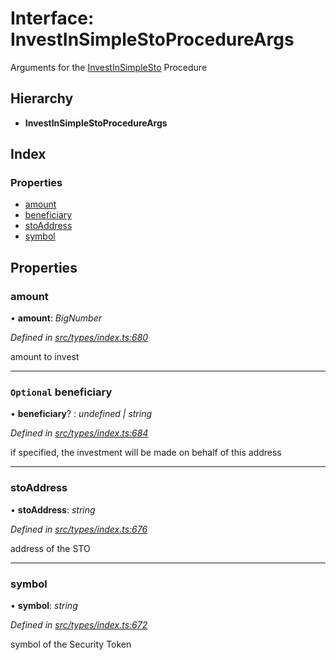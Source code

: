 # Interface: InvestInSimpleStoProcedureArgs

Arguments for the [InvestInSimpleSto](../enums/_types_index_.proceduretype.md#investinsimplesto) Procedure

## Hierarchy

* **InvestInSimpleStoProcedureArgs**

## Index

### Properties

* [amount](_types_index_.investinsimplestoprocedureargs.md#amount)
* [beneficiary](_types_index_.investinsimplestoprocedureargs.md#optional-beneficiary)
* [stoAddress](_types_index_.investinsimplestoprocedureargs.md#stoaddress)
* [symbol](_types_index_.investinsimplestoprocedureargs.md#symbol)

## Properties

###  amount

• **amount**: *BigNumber*

*Defined in [src/types/index.ts:680](https://github.com/PolymathNetwork/polymath-sdk/blob/550676f/src/types/index.ts#L680)*

amount to invest

___

### `Optional` beneficiary

• **beneficiary**? : *undefined | string*

*Defined in [src/types/index.ts:684](https://github.com/PolymathNetwork/polymath-sdk/blob/550676f/src/types/index.ts#L684)*

if specified, the investment will be made on behalf of this address

___

###  stoAddress

• **stoAddress**: *string*

*Defined in [src/types/index.ts:676](https://github.com/PolymathNetwork/polymath-sdk/blob/550676f/src/types/index.ts#L676)*

address of the STO

___

###  symbol

• **symbol**: *string*

*Defined in [src/types/index.ts:672](https://github.com/PolymathNetwork/polymath-sdk/blob/550676f/src/types/index.ts#L672)*

symbol of the Security Token
